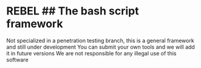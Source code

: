 # REBEL ## The bash script framework
Not specialized in a penetration testing branch, this is a general framework and still under development
You can submit your own tools and we will add it in future versions 
We are not responsible for any illegal use of this software
